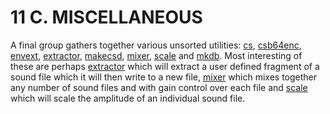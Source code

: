 11 C. MISCELLANEOUS
===================

A final group gathers together various unsorted utilities:
[cs](http://www.csounds.com/manual/html/cs.html),
[csb64enc](http://www.csounds.com/manual/html/csb64enc.html),
[envext](http://www.csounds.com/manual/html/envext.html),
[extractor](http://www.csounds.com/manual/html/extractor.html),
[makecsd](http://www.csounds.com/manual/html/makecsd.html),
[mixer](http://www.csounds.com/manual/html/mixer.html),
[scale](http://www.csounds.com/manual/html/scaleutility.html) and
[mkdb](http://www.csounds.com/manual/html/mkdb.html). Most interesting
of these are perhaps
[extractor](http://www.csounds.com/manual/html/extractor.html) which
will extract a user defined fragment of a sound file which it will then
write to a new file,
[mixer](http://www.csounds.com/manual/html/mixer.html) which mixes
together any number of sound files and with gain control over each file
and [scale](http://www.csounds.com/manual/html/scaleutility.html) which
will scale the amplitude of an individual sound file.
